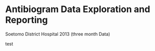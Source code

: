 # Antibiogram Data Exploration and Reporting

Soetomo District Hospital 2013 (three month Data)

test
